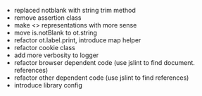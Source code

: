 * replaced notblank with string trim method
* remove assertion class
* make <<blank>> representations with more sense
* move is.notBlank to ot.string
* refactor ot.label.print, introduce map helper
* refactor cookie class
* add more verbosity to logger
* refactor browser dependent code (use jslint to find document. references)
* refactor other dependent code (use jslint to find references)
* introduce library config
